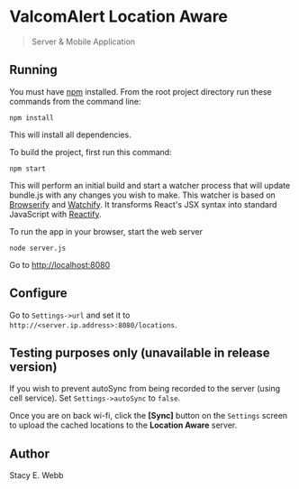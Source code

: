 # ValcomAlert Location Aware

> Server & Mobile Application

## Running

You must have [npm](https://www.npmjs.org/) installed.
From the root project directory run these commands from the command line:

	npm install

This will install all dependencies.

To build the project, first run this command:

	npm start

This will perform an initial build and start a watcher process that will update bundle.js with any changes you wish to make.
This watcher is based on [Browserify](http://browserify.org/) and [Watchify](https://github.com/substack/watchify).
It transforms React's JSX syntax into standard JavaScript with [Reactify](https://github.com/andreypopp/reactify).

To run the app in your browser, start the web server

	node server.js

Go to [http://localhost:8080](http://localhost:8080)


## Configure
 
 Go to `Settings->url` and set it to `http://<server.ip.address>:8080/locations`.


## Testing purposes only (unavailable in release version)

If you wish to prevent autoSync from being recorded to the server (using cell service).
	Set `Settings->autoSync` to `false`.

Once you are on back wi-fi, click the **[Sync]** button on the `Settings` screen to upload the cached locations to the **Location Aware** server.


## Author

 Stacy E. Webb

